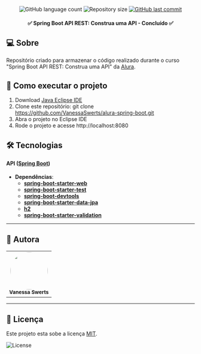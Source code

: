 <p align="center">
  <img alt="GitHub language count" src="https://img.shields.io/github/languages/count/vanessaswerts/alura-spring-boot">

  <img alt="Repository size" src="https://img.shields.io/github/repo-size/vanessaswerts/alura-spring-boot">
  
  <a href="https://github.com/vanessaswerts/alura-spring-boot/commits/master">
    <img alt="GitHub last commit" src="https://img.shields.io/github/last-commit/vanessaswerts/alura-spring-boot">
  </a>
</p>

<h4 align="center"> 
	✅ Spring Boot API REST: Construa uma API - Concluído ✅
</h4>

## 💻 Sobre 

Repositório criado para armazenar o código realizado durante o curso "Spring Boot API REST: Construa uma API" da [Alura](https://cursos.alura.com.br/course/spring-boot-api-rest).

## 🚀 Como executar o projeto

1. Download [Java Eclipse IDE](https://www.eclipse.org/downloads/)
2. Clone este repositório: git clone https://github.com/VanessaSwerts/alura-spring-boot.git
3. Abra o projeto no Eclipse IDE
5. Rode o projeto e acesse http://localhost:8080

## 🛠 Tecnologias

#### **API**  ([Spring Boot](https://spring.io/projects/spring-boot))

- **Dependências**:
  -   **[spring-boot-starter-web](https://mvnrepository.com/artifact/org.springframework.boot/spring-boot-starter-web)**
  -   **[spring-boot-starter-test](https://mvnrepository.com/artifact/org.springframework.boot/spring-boot-starter-test)**
  -   **[spring-boot-devtools](https://mvnrepository.com/artifact/org.springframework.boot/spring-boot-devtools)**
  -   **[spring-boot-starter-data-jpa](https://mvnrepository.com/artifact/org.springframework.boot/spring-boot-starter-data-jpa)**
  -   **[h2](https://mvnrepository.com/artifact/com.h2database/h2)**
  -   **[spring-boot-starter-validation](https://mvnrepository.com/artifact/org.springframework.boot/spring-boot-starter-validation)**

---

## 🦸 Autora

<table>
  <tr>   
    <td align="center"><a href="https://github.com/vanessaSwerts/"><img style="border-radius: 50%;" src="https://avatars2.githubusercontent.com/u/57146734?v=4" width="100px;" alt=""/><br /><sub><b>Vanessa Swerts</b></sub></a></td>  
  </tr>
</table>

---

## 📝 Licença

Este projeto esta sobe a licença [MIT](./LICENSE).

   <img alt="License" src="https://img.shields.io/badge/license-MIT-brightgreen">  

